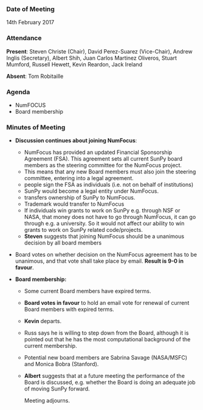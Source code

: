 ### Date of Meeting

14th February 2017

### Attendance

**Present**: Steven Christe (Chair), David Perez-Suarez (Vice-Chair), Andrew Inglis (Secretary), Albert Shih, Juan Carlos Martinez Oliveros, Stuart Mumford, Russell Hewett, Kevin Reardon, Jack Ireland

**Absent**: Tom Robitaille

### Agenda

- NumFOCUS
- Board membership

### Minutes of Meeting

- **Discussion continues about joining NumFocus**:
  - NumFocus has provided an updated Financial Sponsorship Agreement (FSA). This agreement sets all current SunPy board members as the steering committee for the NumFocus project.
  - This means that any new Board members must also join the steering committee, entering into a legal agreement.
  - people sign the FSA as individuals (i.e. not on behalf of institutions)
  - SunPy would become a legal entity under NumFocus.
  - transfers ownership of SunPy to NumFocus.
  - Trademark would transfer to NumFocus
  - If individuals win grants to work on SunPy e.g. through NSF or NASA, that money does not have to go through NumFocus, it can go through e.g. a university. So it would not affect our ability to win grants to work on SunPy related code/projects.
  - **Steven** suggests that joining NumFocus should be a unanimous decision by all board members

- Board votes on whether decision on the NumFocus agreement has to be unanimous, and that vote shall take place by email. **Result is 9-0 in favour**.

- **Board membership:**
  - Some current Board members have expired terms.
  - **Board votes in favour** to hold an email vote for renewal of current Board members with expired terms.
  - **Kevin** departs.
  - Russ says he is willing to step down from the Board, although it is pointed out that he has the most computational background of the current membership.
  - Potential new board members are Sabrina Savage (NASA/MSFC) and Monica Bobra (Stanford).
  - **Albert** suggests that at a future meeting the performance of the Board is discussed, e.g. whether the Board is doing an adequate job of moving SunPy forward.

    Meeting adjourns.
